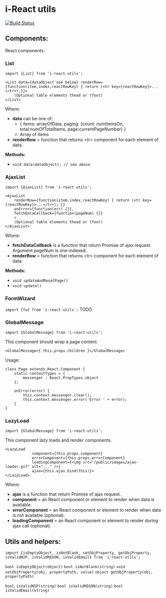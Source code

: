 # i-React utils

[![Build Status](https://travis-ci.org/m-szalik/i-react-utils.svg?branch=master)](https://travis-ci.org/m-szalik/i-react-utils)

## Components:
React components.

### List
`import {List} from 'i-react-utils';`

```
<List data={dataObject see below} renderRow={function(item,index,reactRowKey) { return (<tr key={reactRowKey}>...</tr>);}}>
    (Optional table elements thead or tfoot)
</List>
```

Where:
 * **data** can be one of:
   * { items: arrayOfData, paging: {count: numItemsOn, total:numOfTotalItems, page:currentPageNumber} }
   * Array of items
 * **renderRow** = function that returns &lt;tr&gt; component for each element of data.

**Methods:**
 * `void data(dataObject); // see above`

### AjaxList
`import {AjaxList} from 'i-react-utils';`

```
<AjaxList
    renderRow={function(item,index,reactRowKey) { return (<tr key={reactRowKey}>...</tr>); }}
    onError={function(err) {}},
    fetchDataCallback={function(pageNum) {}}
    >
    (Optional table elements thead or tfoot)
</AjaxList>
```

Where:
 * **fetchDataCallback** is a function that return Promise of ajax request. Argument pageNum is one-indexed.
 * **renderRow** = function that returns &lt;tr&gt; component for each element of data.

**Methods:**
 * `void updateAndResetPage()`
 * `void update()`

### FormWizard
`import {fw} from 'i-react-utils';`
TODO


### GlobalMessage
`import {GlobalMessage} from 'i-react-utils';`

This component should wrap a page content.

```
<GlobalMessage>{ this.props.children }</GlobalMessage>
```

Usage:
```
class Page extends React.Component {
    static contextTypes = {
        messenger : React.PropTypes.object
    };

    onError(error) {
        this.context.messenger.clear();
        this.context.messenger.error('Error ' + error);
    }
}
```

### LazyLoad
`import {GlobalMessage} from 'i-react-utils';`

This component lazy loads and render components.

```
<LazyLoad
            component={this.props.component}
            errorComponent={this.props.errorComponent}
            loadingComponent={<img src="/public/images/ajax-loader.gif" alt="..." />}
            ajax={this.ajax.bind(this)}>
</LazyLoad>
```

Where:
 * **ajax** is a function that return Promise of ajax request.
 * **component** = an React component or element to render when data is available.
 * **errorComponent** = an React component or element to render when data is not available (optional).
 * **loadingComponent** = an React component or element to render during ajax call (optional).


## Utils and helpers:

`import {isEmptyObject, isNotBlank, setObjProperty, getObjProperty, isValidNIP, isValidREGON, isValidEmail} from 'i-react-utils';`

`bool isEmptyObject(object)`
`bool isNotBlank(string)`
`void setObjProperty(obj, propertyPath, value)`
`object getObjProperty(obj, propertyPath)`


`bool isValidNIP(string)`
`bool isValidREGON(string)`
`bool isValidEmail(string)`